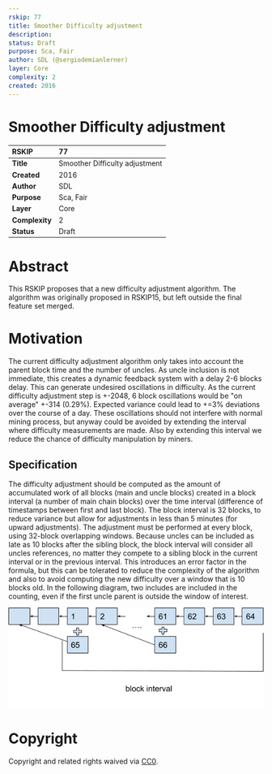 ```yaml
---
rskip: 77
title: Smoother Difficulty adjustment
description: 
status: Draft
purpose: Sca, Fair
author: SDL (@sergiodemianlerner)
layer: Core
complexity: 2
created: 2016
---
```

#  **Smoother Difficulty adjustment**  

| RSKIP          | 77                             |
| :------------- | :----------------------------- |
| **Title**      | Smoother Difficulty adjustment |
| **Created**    | 2016                           |
| **Author**     | SDL                            |
| **Purpose**    | Sca, Fair                      |
| **Layer**      | Core                           |
| **Complexity** | 2                              |
| **Status**     | Draft                          |

# Abstract

This RSKIP proposes that a new difficulty adjustment algorithm. The algorithm was originally proposed in RSKIP15, but left outside the final feature set merged. 

# Motivation

The current difficulty adjustment algorithm only takes into account the parent block time and the number of uncles. As uncle inclusion is not immediate, this creates a dynamic feedback system with a delay 2-6 blocks delay. This can generate undesired oscillations in difficulty.  As the current difficulty adjustment step is +-2048, 6 block oscillations would be "on average" +-314 (0.29%). Expected variance could lead to +=3% deviations over the course of a day. These oscillations should not interfere with normal mining process, but anyway could be avoided by extending the interval where difficulty measurements are made. Also by extending this interval we reduce the chance of difficulty manipulation by miners.

## Specification

The difficulty adjustment should be computed as the amount of accumulated work of all blocks (main and uncle blocks) created in a block interval (a number of main chain blocks) over the time interval (difference of timestamps between first and last block). The block interval is 32 blocks, to reduce variance but allow for adjustments in less than 5 minutes (for upward adjustments). The adjustment must be performed at every block, using 32-block overlapping windows. Because uncles can be included as late as 10 blocks after the sibling block, the block interval will consider all uncles references, no matter they compete to a sibling block in the current interval or in the previous interval. This introduces an error factor in the formula, but this can be tolerated to reduce the complexity of the algorithm and also to avoid computing the new difficulty over a window that is 10 blocks old. In the following diagram, two includes are included in the counting, even if the first uncle parent is outside the window of interest. 



![](RSKIP77\image2.png)

# **Copyright**

Copyright and related rights waived via [CC0](https://creativecommons.org/publicdomain/zero/1.0/).


